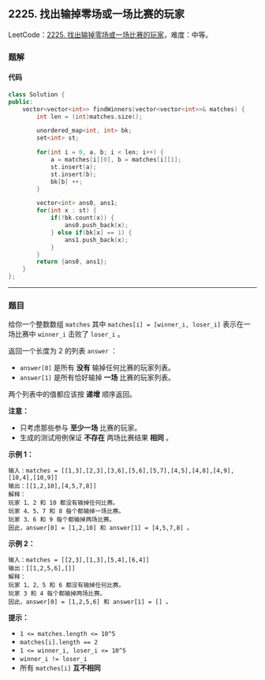 ## 2225. 找出输掉零场或一场比赛的玩家

LeetCode：[2225. 找出输掉零场或一场比赛的玩家](https://leetcode.cn/problems/find-players-with-zero-or-one-losses/)，难度：中等。

### 题解

#### 代码

```c++
class Solution {
public:
    vector<vector<int>> findWinners(vector<vector<int>>& matches) {
        int len = (int)matches.size();

        unordered_map<int, int> bk;
        set<int> st;

        for(int i = 0, a, b; i < len; i++) {
            a = matches[i][0], b = matches[i][1];
            st.insert(a);
            st.insert(b);
            bk[b] ++;
        }

        vector<int> ans0, ans1;
        for(int x : st) {
            if(!bk.count(x)) {
                ans0.push_back(x);
            } else if(bk[x] == 1) {
                ans1.push_back(x);
            }
        }
        return {ans0, ans1};
    }
};
```



---



### 题目

给你一个整数数组 `matches` 其中 `matches[i] = [winner_i, loser_i]` 表示在一场比赛中 `winner_i` 击败了 `loser_i` 。

返回一个长度为 2 的列表 `answer` ：

- `answer[0]` 是所有 **没有** 输掉任何比赛的玩家列表。
- `answer[1]` 是所有恰好输掉 **一场** 比赛的玩家列表。

两个列表中的值都应该按 **递增** 顺序返回。

**注意：**

- 只考虑那些参与 **至少一场** 比赛的玩家。
- 生成的测试用例保证 **不存在** 两场比赛结果 **相同** 。

 

**示例 1：**

```
输入：matches = [[1,3],[2,3],[3,6],[5,6],[5,7],[4,5],[4,8],[4,9],[10,4],[10,9]]
输出：[[1,2,10],[4,5,7,8]]
解释：
玩家 1、2 和 10 都没有输掉任何比赛。
玩家 4、5、7 和 8 每个都输掉一场比赛。
玩家 3、6 和 9 每个都输掉两场比赛。
因此，answer[0] = [1,2,10] 和 answer[1] = [4,5,7,8] 。
```

**示例 2：**

```
输入：matches = [[2,3],[1,3],[5,4],[6,4]]
输出：[[1,2,5,6],[]]
解释：
玩家 1、2、5 和 6 都没有输掉任何比赛。
玩家 3 和 4 每个都输掉两场比赛。
因此，answer[0] = [1,2,5,6] 和 answer[1] = [] 。
```

 

**提示：**

- `1 <= matches.length <= 10^5`
- `matches[i].length == 2`
- `1 <= winner_i, loser_i <= 10^5`
- `winner_i != loser_i`
- 所有 `matches[i]` **互不相同**


